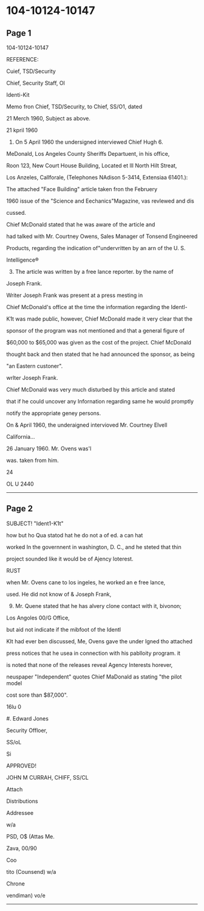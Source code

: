 # 104-10124-10147

## Page 1

104-10124-10147

REFERENCE:

Cuief, TSD/Security

Chief, Security Staff, Ol

Identi-Kit

Memo fron Chief, TSD/Security, to Chief, SS/O1, dated

21 Merch 1960, Subject as above.

21 kpril 1960

1. On 5 April 1960 the undersigned interviewed Chief Hugh 6.

MeDonald, Los Angeles County Sheriffs Departuent, in his office,

Roon 123, New Court House Building, Located et lll North Hilt Streat,

Los Anzeles, Callforale, (Telephones NAdison 5-3414, Extensiaa 61401.):

The attached "Face Building" article taken fron the Februery

1960 issue of the "Science and Eechanics"Magazine, vas revlewed and dis

cussed.

Chief McDonald stated that he was aware of the article and

had talked with Mr. Courtney Owens, Sales Manager of Tonsend Engineered

Products, regarding the indication of"undervritten by an arn of the U. S.

Intelligence®

3. The article was written by a free lance reporter. by the name of

Joseph Frank.

Writer Joseph Frank was present at a press mesting in

Chief McDonald's office at the time the information regarding the Identl-

K1t was made public, however, Chief McDonald made it very clear that the

sponsor of the program was not mentioned and that a general figure of

$60,000 to $65,000 was given as the cost of the project. Chief McDonald

thought back and then stated that he had announced the sponsor, as being

"an Eastern custoner".

wrlter Joseph Frank.

Chief McDonald was very much disturbed by this article and stated

that if he could uncover any Infornation regarding same he would promptly

notify the appropriate geney persons.

On & April 1960, the underaigned intervioved Mr. Courtney Elvell

California...

26 January 1960. Mr. Ovens was'l

was. taken from him.

24

OL U 2440

---

## Page 2

SUBJECT! "Ident1-K1t"

how but ho Qua statod hat he do not a of ed. a can hat

worked In the governnent in washington, D. C., and he steted that thin

project sounded like it would be of Ajency loterest.

RUST

when Mr. Ovens cane to los ingeles, he worked an e free lance,

used. He did not know of & Joseph Frank,

9. Mr. Quene stated that he has alvery clone contact with it, bivonon;

Los Angoles 00/G Office,

but aid not indicate if the mibfoot of the Identl

KIt had ever ben discussed, Me, Ovens gave the under Igned tho attached

press notices that he usea in connection with his pablloity program. it

is noted that none of the releases reveal Agency Interests horever,

neuspaper "Independent" quotes Chief MaDonald as stating "the pilot model

cost sore than $87,000".

16lu 0

#. Edward Jones

Security Offloer,

SS/oL

Si

APPROVED!

JOHN M CURRAH, CHIFF, SS/CL

Attach

Distributions

Addressee

w/a

PSD, O$ (Attas Me.

Zava, 00/90

Coo

tito (Counsend) w/a

Chrone

vendiman) vo/e

---

